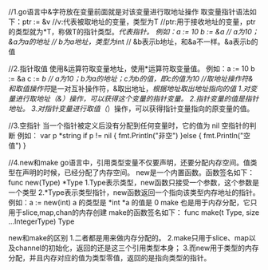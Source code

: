 //1.go语言中&字符放在变量前面就是对该变量进行取地址操作
取变量指针语法如下：ptr := &v 
//v:代表被取地址的变量，类型为T
//ptr:用于接收地址的变量，ptr的类型就为*T，称做T的指针类型。*代表指针。
例如：a := 10  b := &a
// a为10；&a为a的地址
// b为a地址，类型为*int
// &b表示b地址，和&a不一样。&a表示b的值

//2.指针取值
使用&运算符取变量地址，使用*运算符取变量值。
例如：a := 10  b := &a  c := *b
// a为10；b为a的地址；c为b的值，即c的值为10
//取地址操作符&和取值操作符*是一对互补操作符，&取出地址，*根据地址取出地址指向的值
1.对变量进行取地址（&）操作，可以获得这个变量的指针变量。
2.指针变量的值是指针地址。
3.对指针变量进行取值（*）操作，可以获得指针变量指向的原变量的值。

//3.空指针
当一个指针被定义后没有分配到任何变量时，它的值为 nil
空指针的判断
例如：
var p *string
if p != nil {
  fmt.Println("非空")
}else {
  fmt.Println("空值")
}

//4.new和make
go语言中，引用类型变量不仅要声明，还要分配内存空间。值类型在声明的时候，已经分配了内存空间。
new是一个内置函数。函数签名如下：
func new(Type) *Type
1.Type表示类型，new函数只接受一个参数，这个参数是一个类型
2.*Type表示类型指针，new函数返回一个指向该类型内存地址的指针。
例如：a := new(int)
a 的类型是 *int
*a 的值是 0
make 也是用于内存分配，它只用于slice,map,chan的内存创建
make的函数签名如下：
func make(t Type, size ...IntegerType) Type

new和make的区别
1.二者都是用来做内存分配的。
2.make只用于slice、map以及channel的初始化，返回的还是这三个引用类型本身；
3.而new用于类型的内存分配，并且内存对应的值为类型零值，返回的是指向类型的指针。